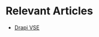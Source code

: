 # Relevant Articles

- [Drapi VSE](https://opensource.hcltechsw.com/voltscript-docs/docs/howto/extensions/drapi.md)
